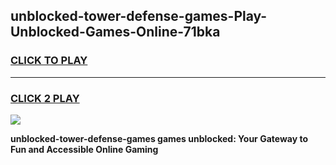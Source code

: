 
## unblocked-tower-defense-games-Play-Unblocked-Games-Online-71bka
<h3>
<a href="https://premium76.site?title=unblocked-tower-defense-games&ref=25A">CLICK TO PLAY</a></h3>
<hr>

<h3>
<a href="https://premium76.site?title=unblocked-tower-defense-games&ref=25A">CLICK 2 PLAY</a>
  
</h3>

<a href="https://premium76.site?title=unblocked-tower-defense-games&ref=25A"><img src="https://clearcache.store/games.png"></a>


**unblocked-tower-defense-games games unblocked: Your Gateway to Fun and Accessible Online Gaming**
